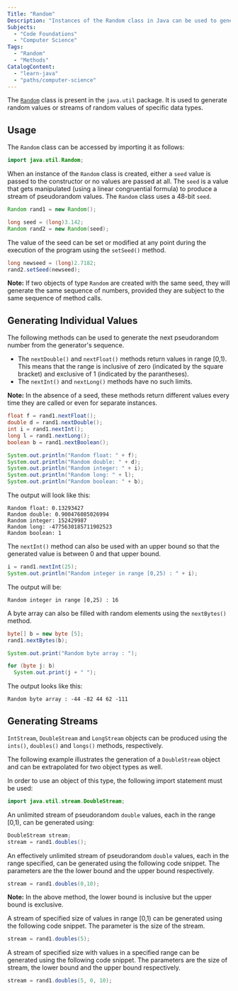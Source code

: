 ```yaml
---
Title: "Random"
Description: "Instances of the Random class in Java can be used to generate streams of pseudorandom numbers."
Subjects:
  - "Code Foundations"
  - "Computer Science"
Tags:
  - "Random"
  - "Methods"
CatalogContent:
  - "learn-java"
  - "paths/computer-science"
---
```


The [`Random`](https://docs.oracle.com/javase/8/docs/api/java/util/Random.html) class is present in the `java.util` package. It is used to generate random values or streams of random values of specific data types.

## Usage

The `Random` class can be accessed by importing it as follows:

```java
import java.util.Random;
```

When an instance of the `Random` class is created, either a `seed` value is passed to the constructor or no values are passed at all. The `seed` is a value that gets manipulated (using a linear congruential formula) to produce a stream of pseudorandom values. The `Random` class uses a 48-bit `seed`.

```java
Random rand1 = new Random();

long seed = (long)3.142;
Random rand2 = new Random(seed);
```

The value of the seed can be set or modified at any point during the execution of the program using the `setSeed()` method.

```java
long newseed = (long)2.7182;
rand2.setSeed(newseed);
```

**Note:** If two objects of type `Random` are created with the same seed, they will generate the same sequence of numbers, provided they are subject to the same sequence of method calls.

## Generating Individual Values

The following methods can be used to generate the next pseudorandom number from the generator's sequence.

- The `nextDouble()` and `nextFloat()` methods return values in range \[0,1). This means that the range is inclusive of zero (indicated by the square bracket) and exclusive of 1 (indicated by the parantheses).
- The `nextInt()` and `nextLong()` methods have no such limits.

**Note:** In the absence of a seed, these methods return different values every time they are called or even for separate instances.

```java
float f = rand1.nextFloat();
double d = rand1.nextDouble();
int i = rand1.nextInt();
long l = rand1.nextLong();
boolean b = rand1.nextBoolean();

System.out.println("Random float: " + f);
System.out.println("Random double: " + d);
System.out.println("Random integer: " + i);
System.out.println("Random long: " + l);
System.out.println("Random boolean: " + b);
```

The output will look like this:

```
Random float: 0.13293427
Random double: 0.900476085026994
Random integer: 152429987
Random long: -4775630185711902523
Random boolean: 1
```

The `nextInt()` method can also be used with an upper bound so that the generated value is between 0 and that upper bound.

```java
i = rand1.nextInt(25);
System.out.println("Random integer in range [0,25) : " + i);
```

The output will be:

```
Random integer in range [0,25) : 16
```

A byte array can also be filled with random elements using the `nextBytes()` method.

```java
byte[] b = new byte [5];
rand1.nextBytes(b);

System.out.print("Random byte array : ");

for (byte j: b)
  System.out.print(j + " ");
```

The output looks like this:

```
Random byte array : -44 -82 44 62 -111
```

## Generating Streams

`IntStream`, `DoubleStream` and `LongStream` objects can be produced using the `ints()`, `doubles()` and `longs()` methods, respectively.

The following example illustrates the generation of a `DoubleStream` object and can be extrapolated for two object types as well.

In order to use an object of this type, the following import statement must be used:

```java
import java.util.stream.DoubleStream;
```

An unlimited stream of pseudorandom `double` values, each in the range [0,1), can be generated using:

```java
DoubleStream stream;
stream = rand1.doubles();
```

An effectively unlimited stream of pseudorandom `double` values, each in the range specified, can be generated using the following code snippet. The parameters are the the lower bound and the upper bound respectively.

```java
stream = rand1.doubles(0,10);
```

**Note:** In the above method, the lower bound is inclusive but the upper bound is exclusive.

A stream of specified size of values in range [0,1) can be generated using the following code snippet. The parameter is the size of the stream.

```java
stream = rand1.doubles(5);
```

A stream of specified size with values in a specified range can be generated using the following code snippet. The parameters are the size of stream, the lower bound and the upper bound respectively.

```java
stream = rand1.doubles(5, 0, 10);
```
